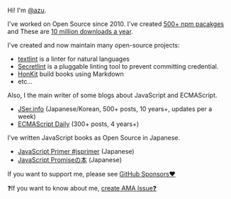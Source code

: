 Hi! I'm [@azu](https://github.com/azu).

I've worked on Open Source since 2010.
I've created [500+ npm pacakges](https://npms.io/search?q=author%3Aazu) and These are [10 million downloads a year](https://npm-stat.com/charts.html?author=azu).

I've created and now maintain many open-source projects:

- [textlint](https://github.com/textlint/textlint) is a linter for natural languages
- [Secretlint](https://github.com/secretlint/secretlint) is a pluggable linting tool to prevent committing credential.
- [HonKit](https://github.com/HonKit/HonKit) build books using Markdown
- etc...

Also, I the main writer of some blogs about JavaScript and ECMAScript.

- [JSer.info](https://jser.info/) (Japanese/Korean, 500+ posts, 10 years+, updates per a week)
- [ECMAScript Daily](https://ecmascript-daily.github.io/) (300+ posts, 4 years+)

I've written JavaScript books as Open Source in Japanese.

- [JavaScript Primer #jsprimer](https://github.com/asciidwango/js-primer) (Japanese)
- [JavaScript Promiseの本](https://github.com/azu/promises-book) (Japanese)

If you want to support me, please see [GitHub Sponsors♥️](https://github.com/sponsors/azu)

❓If you want to know about me, [create AMA Issue❓](https://github.com/azu/azu/issues/new?template=AMA.md)
